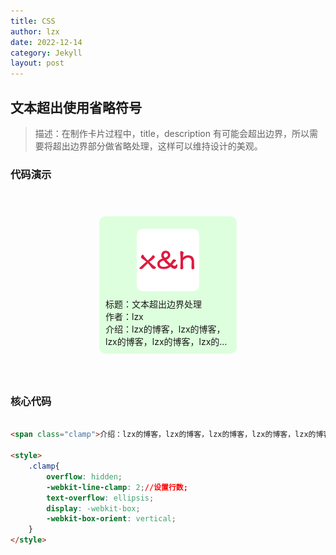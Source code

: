 ```yaml
---
title: CSS
author: lzx
date: 2022-12-14
category: Jekyll
layout: post
---
```


## 文本超出使用省略符号

>描述：在制作卡片过程中，title，description 有可能会超出边界，所以需要将超出边界部分做省略处理，这样可以维持设计的美观。 

### 代码演示

<div class="container">
        <div class="card">
            <img class="img" src="../gitbook/images/apple-touch-icon-precomposed-152.png" alt=""></img>
            <span>标题：文本超出边界处理</span>
            <span>作者：lzx</span>
            <span class="clamp">介绍：lzx的博客，lzx的博客，lzx的博客，lzx的博客，lzx的博客，lzx的博客，lzx的博客，lzx的博客，lzx的博客，lzx的博客，</span>
        </div>
</div>

<style>
    .container{
        width: 100%;
        height: 300px;
        display: flex;
        justify-content: center;
        align-items: center;
    }
    .card{
        padding: 10px;
        width: 200px;
        height: 200px;
        background-color: #ddffdd;
        border-radius: 10px;
        display: flex;
        flex-direction: column;
        
    }
    .img{
        width: 100px; 
        height: 100px;
        border-radius: 10px;
        margin: auto;
    }
    .clamp{
        overflow: hidden;
        -webkit-line-clamp: 2;
        text-overflow: ellipsis;
        display: -webkit-box;
        -webkit-box-orient: vertical;
    }
</style>

### 核心代码


```html

<span class="clamp">介绍：lzx的博客，lzx的博客，lzx的博客，lzx的博客，lzx的博客，lzx的博客，lzx的博客，lzx的博客，lzx的博客，lzx的博客，</span>

<style>
    .clamp{
        overflow: hidden;
        -webkit-line-clamp: 2;//设置行数;
        text-overflow: ellipsis;
        display: -webkit-box;
        -webkit-box-orient: vertical;
    }
</style>

```
